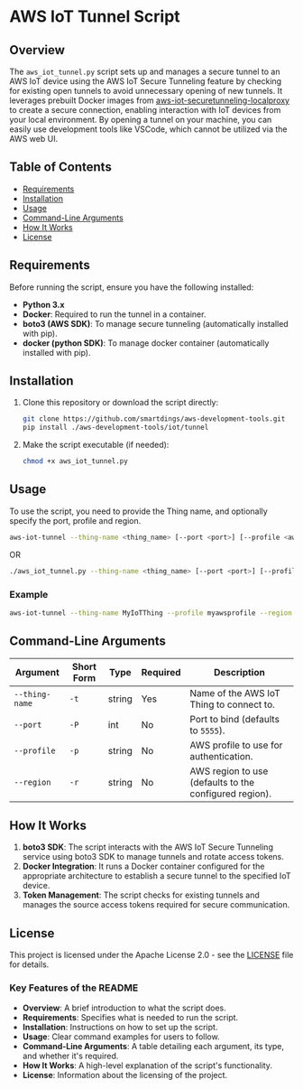 # AWS IoT Tunnel Script

## Overview

The `aws_iot_tunnel.py` script sets up and manages a secure tunnel to an AWS IoT device using the AWS IoT Secure Tunneling feature by checking for existing open tunnels to avoid unnecessary opening of new tunnels. It leverages prebuilt Docker images from [aws-iot-securetunneling-localproxy](https://github.com/aws-samples/aws-iot-securetunneling-localproxy) to create a secure connection, enabling interaction with IoT devices from your local environment. By opening a tunnel on your machine, you can easily use development tools like VSCode, which cannot be utilized via the AWS web UI.

## Table of Contents

- [Requirements](#requirements)
- [Installation](#installation)
- [Usage](#usage)
- [Command-Line Arguments](#command-line-arguments)
- [How It Works](#how-it-works)
- [License](#license)

## Requirements

Before running the script, ensure you have the following installed:

- **Python 3.x**
- **Docker**: Required to run the tunnel in a container.
- **boto3 (AWS SDK)**: To manage secure tunneling (automatically installed with pip).
- **docker (python SDK)**: To manage docker container (automatically installed with pip).

## Installation

1. Clone this repository or download the script directly:

   ```bash
   git clone https://github.com/smartdings/aws-development-tools.git
   pip install ./aws-development-tools/iot/tunnel
   ```

2. Make the script executable (if needed):

   ```bash
   chmod +x aws_iot_tunnel.py
   ```

## Usage

To use the script, you need to provide the Thing name, and optionally specify the port, profile and region.

```bash
aws-iot-tunnel --thing-name <thing_name> [--port <port>] [--profile <aws_profile>] [--region <region>]
```

OR

```bash
./aws_iot_tunnel.py --thing-name <thing_name> [--port <port>] [--profile <aws_profile>] [--region <region>]
```

### Example

```bash
aws-iot-tunnel --thing-name MyIoTThing --profile myawsprofile --region us-west-2
```

## Command-Line Arguments

| Argument          | Short Form | Type   | Required | Description                                            |
|-------------------|------------|--------|----------|--------------------------------------------------------|
| `--thing-name`    | `-t`       | string | Yes      | Name of the AWS IoT Thing to connect to.               |
| `--port`          | `-P`       | int    | No       | Port to bind (defaults to `5555`).                     |
| `--profile`       | `-p`       | string | No       | AWS profile to use for authentication.                 |
| `--region`        | `-r`       | string | No       | AWS region to use (defaults to the configured region). |

## How It Works

1. **boto3 SDK**: The script interacts with the AWS IoT Secure Tunneling service using boto3 SDK to manage tunnels and rotate access tokens.
2. **Docker Integration**: It runs a Docker container configured for the appropriate architecture to establish a secure tunnel to the specified IoT device.
3. **Token Management**: The script checks for existing tunnels and manages the source access tokens required for secure communication.

## License

This project is licensed under the Apache License 2.0 - see the [LICENSE](LICENSE) file for details.

### Key Features of the README

- **Overview**: A brief introduction to what the script does.
- **Requirements**: Specifies what is needed to run the script.
- **Installation**: Instructions on how to set up the script.
- **Usage**: Clear command examples for users to follow.
- **Command-Line Arguments**: A table detailing each argument, its type, and whether it's required.
- **How It Works**: A high-level explanation of the script's functionality.
- **License**: Information about the licensing of the project.
